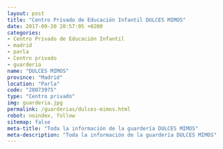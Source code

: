 ```yaml
---
layout: post
title: "Centro Privado de Educación Infantil DULCES MIMOS"
date: 2017-09-20 20:57:05 +0200
categories:
- Centro Privado de Educación Infantil
- madrid
- parla
- Centro privado
- guarderia
name: "DULCES MIMOS"
province: "Madrid"
location: "Parla"
code: "28073975"
type: "Centro privado"
img: guarderia.jpg
permalink: /guarderias/dulces-mimos.html
robot: noindex, follow
sitemap: false
meta-title: "Toda la información de la guardería DULCES MIMOS"
meta-description: "Toda la información de la guardería DULCES MIMOS"
---
```

